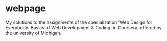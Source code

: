 # webpage

My solutions to the assignments of the specialization 'Web Design for Everybody: Basics of Web Development & Coding' in Coursera, offered by the university of Michigan. 
